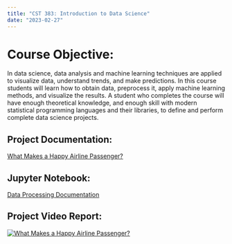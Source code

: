 ```yaml
---
title: "CST 383: Introduction to Data Science"
date: "2023-02-27"
---
```

# Course Objective: 
In data science, data analysis and machine learning techniques are applied to visualize data,
understand trends, and make predictions. In this course students will learn how to obtain data,
preprocess it, apply machine learning methods, and visualize the results. A student who completes
the course will have enough theoretical knowledge, and enough skill with modern statistical
programming languages and their libraries, to define and perform complete data science projects.

## Project Documentation:
[What Makes a Happy Airline Passenger?](/WhatMakesaHappyAirlinePassenger.pdf)

## Jupyter Notebook:
[Data Processing Documentation](/AirlinePassengerData.pdf)

## Project Video Report:
[![What Makes a Happy Airline Passenger?](http://img.youtube.com/vi/S4ezehv7tCU/0.jpg)](http://www.youtube.com/watch?v=S4ezehv7tCU)